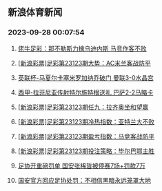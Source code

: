 ## 新浪体育新闻 
### 2023-09-28 00:07:54

1. [佬牛足彩：那不勒斯力擒乌迪内斯  马竞作客不败](https://sports.sina.com.cn/l/2023-09-27/doc-imzpcftt4303951.shtml)

2. [[新浪彩票]足彩第23123期大势：AC米兰客战防平](https://sports.sina.com.cn/l/2023-09-27/doc-imzpazmr4251566.shtml)

3. [英联杯-马夏尔卡塞米罗加纳乔破门 曼联3-0水晶宫](https://sports.sina.com.cn/g/pl/2023-09-27/doc-imzpazmt7585400.shtml)

4. [西甲-拉菲尼亚传射特尔施特根送礼 巴萨2-2马略卡](https://sports.sina.com.cn/g/laliga/2023-09-27/doc-imzpazmv4361092.shtml)

5. [[新浪彩票]足彩第23123期任九：拉齐奥坐和望赢](https://sports.sina.com.cn/l/2023-09-27/doc-imzpazms9574663.shtml)

6. [[新浪彩票]足彩第23123期冷热指数：亚特兰大不败](https://sports.sina.com.cn/l/2023-09-27/doc-imzpazms9575714.shtml)

7. [[新浪彩票]足彩第23123期盈亏指数：马竞客战防平](https://sports.sina.com.cn/l/2023-09-27/doc-imzpazmv4366466.shtml)

8. [[新浪彩票]足彩第23123期投注策略：毕尔巴鄂主胜](https://sports.sina.com.cn/l/2023-09-27/doc-imzpazmr4252172.shtml)

9. [足协开重磅罚单 国安张稀哲被停赛7场+罚款7万](https://sports.sina.com.cn/china/2023-09-27/doc-imzpcwrh9209940.shtml)

10. [国安官方回应足协处罚：不相信黑暗永远笼罩大地](https://sports.sina.com.cn/china/2023-09-27/doc-imzpcwrf3888293.shtml)

